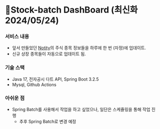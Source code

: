 # Stock-batch DashBoard (최신화 2024/05/24)

### 서비스 내용
- 앞서 만들었던 [Notity](https://github.com/yongjung95/notify)의 주식 종목 정보들을 하루에 한 번 (자정)에 업데이트.
- 신규 상장 종목들이 자동으로 업데이트 됨.


### 기술 스택
- Java 17, 전자공시 다트 API, Spring Boot 3.2.5
- Mysql, Github Actions

### 아쉬운 점
- Spring Batch를 사용해서 작업을 하고 싶었으나, 일단은 스케쥴링을 통해 작업 진행
  - 추후 Spring Batch로 변경 예정

